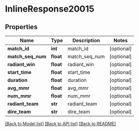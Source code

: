 # InlineResponse20015

## Properties
Name | Type | Description | Notes
------------ | ------------- | ------------- | -------------
**match_id** | **int** | match_id | [optional] 
**match_seq_num** | **float** | match_seq_num | [optional] 
**radiant_win** | **float** | radiant_win | [optional] 
**start_time** | **float** | start_time | [optional] 
**duration** | **float** | duration | [optional] 
**avg_mmr** | **float** | avg_mmr | [optional] 
**num_mmr** | **float** | num_mmr | [optional] 
**radiant_team** | **str** | radiant_team | [optional] 
**dire_team** | **str** | dire_team | [optional] 

[[Back to Model list]](../README.md#documentation-for-models) [[Back to API list]](../README.md#documentation-for-api-endpoints) [[Back to README]](../README.md)


